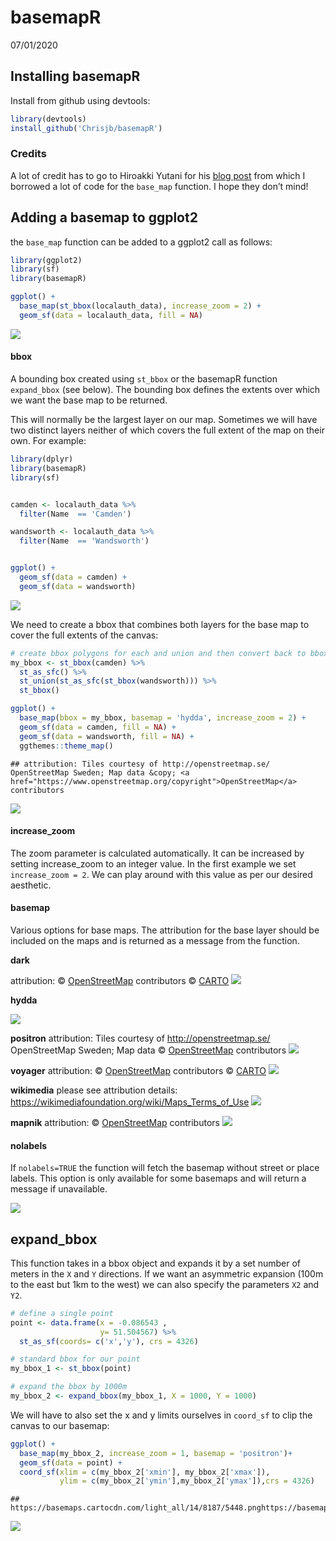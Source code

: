 basemapR
================
07/01/2020

## Installing basemapR

Install from github using devtools:

``` r
library(devtools)
install_github('Chrisjb/basemapR')
```

### Credits

A lot of credit has to go to Hiroakki Yutani for his [blog
post](https://yutani.rbind.io/post/2018-06-09-plot-osm-tiles/) from
which I borrowed a lot of code for the `base_map` function. I hope they
don’t mind\!

## Adding a basemap to ggplot2

the `base_map` function can be added to a ggplot2 call as follows:

``` r
library(ggplot2)
library(sf)
library(basemapR)

ggplot() +
  base_map(st_bbox(localauth_data), increase_zoom = 2) +
  geom_sf(data = localauth_data, fill = NA)
```

![](readme_files/figure-gfm/basemap_ggplot-1.png)<!-- -->

#### bbox

A bounding box created using `st_bbox` or the basemapR function
`expand_bbox` (see below). The bounding box defines the extents over
which we want the base map to be returned.

This will normally be the largest layer on our map. Sometimes we will
have two distinct layers neither of which covers the full extent of the
map on their own. For example:

``` r
library(dplyr)
library(basemapR)
library(sf)


camden <- localauth_data %>% 
  filter(Name  == 'Camden')

wandsworth <- localauth_data %>% 
  filter(Name  == 'Wandsworth')


ggplot() +
  geom_sf(data = camden) +
  geom_sf(data = wandsworth)
```

![](readme_files/figure-gfm/unnamed-chunk-1-1.png)<!-- -->

We need to create a bbox that combines both layers for the base map to
cover the full extents of the
canvas:

``` r
# create bbox polygons for each and union and then convert back to bbox object
my_bbox <- st_bbox(camden) %>%
  st_as_sfc() %>%
  st_union(st_as_sfc(st_bbox(wandsworth))) %>%
  st_bbox()
```

``` r
ggplot() +
  base_map(bbox = my_bbox, basemap = 'hydda', increase_zoom = 2) +
  geom_sf(data = camden, fill = NA) +
  geom_sf(data = wandsworth, fill = NA) +
  ggthemes::theme_map()
```

    ## attribution: Tiles courtesy of http://openstreetmap.se/ OpenStreetMap Sweden; Map data &copy; <a href="https://www.openstreetmap.org/copyright">OpenStreetMap</a> contributors

![](readme_files/figure-gfm/unnamed-chunk-3-1.png)<!-- -->

#### increase\_zoom

The zoom parameter is calculated automatically. It can be increased by
setting increase\_zoom to an integer value. In the first example we set
`increase_zoom = 2`. We can play around with this value as per our
desired aesthetic.

#### basemap

Various options for base maps. The attribution for the base layer should
be included on the maps and is returned as a message from the function.

**dark**

attribution: ©
<a href="https://www.openstreetmap.org/copyright">OpenStreetMap</a>
contributors © <a href="https://carto.com/attributions">CARTO</a>
![](readme_files/figure-gfm/unnamed-chunk-4-1.png)<!-- -->

**hydda**

![](readme_files/figure-gfm/unnamed-chunk-5-1.png)<!-- -->

**positron** attribution: Tiles courtesy of <http://openstreetmap.se/>
OpenStreetMap Sweden; Map data ©
<a href="https://www.openstreetmap.org/copyright">OpenStreetMap</a>
contributors ![](readme_files/figure-gfm/unnamed-chunk-6-1.png)<!-- -->

**voyager** attribution: ©
<a href="https://www.openstreetmap.org/copyright">OpenStreetMap</a>
contributors © <a href="https://carto.com/attributions">CARTO</a>
![](readme_files/figure-gfm/unnamed-chunk-7-1.png)<!-- -->

**wikimedia** please see attribution details:
<https://wikimediafoundation.org/wiki/Maps_Terms_of_Use>
![](readme_files/figure-gfm/unnamed-chunk-8-1.png)<!-- -->

**mapnik** attribution: ©
<a href="https://www.openstreetmap.org/copyright">OpenStreetMap</a>
contributors ![](readme_files/figure-gfm/unnamed-chunk-9-1.png)<!-- -->

#### nolabels

If `nolabels=TRUE` the function will fetch the basemap without street or
place labels. This option is only available for some basemaps and will
return a message if unavailable.

![](readme_files/figure-gfm/unnamed-chunk-10-1.png)<!-- -->

## expand\_bbox

This function takes in a bbox object and expands it by a set number of
meters in the `X` and `Y` directions. If we want an asymmetric expansion
(100m to the east but 1km to the west) we can also specify the
parameters `X2` and `Y2`.

``` r
# define a single point
point <- data.frame(x = -0.086543 ,
                    y= 51.504567) %>%
  st_as_sf(coords= c('x','y'), crs = 4326)

# standard bbox for our point
my_bbox_1 <- st_bbox(point)

# expand the bbox by 1000m
my_bbox_2 <- expand_bbox(my_bbox_1, X = 1000, Y = 1000)
```

We will have to also set the x and y limits ourselves in `coord_sf` to
clip the canvas to our basemap:

``` r
ggplot() + 
  base_map(my_bbox_2, increase_zoom = 1, basemap = 'positron')+
  geom_sf(data = point) +
  coord_sf(xlim = c(my_bbox_2['xmin'], my_bbox_2['xmax']),
           ylim = c(my_bbox_2['ymin'],my_bbox_2['ymax']),crs = 4326)
```

    ## https://basemaps.cartocdn.com/light_all/14/8187/5448.pnghttps://basemaps.cartocdn.com/light_all/14/8188/5448.pnghttps://basemaps.cartocdn.com/light_all/14/8187/5447.pnghttps://basemaps.cartocdn.com/light_all/14/8188/5447.png

![](readme_files/figure-gfm/unnamed-chunk-12-1.png)<!-- -->
